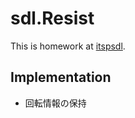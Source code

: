sdl.Resist
===

This is homework at [itspsdl](https://itspsdl.github.io/).

## Implementation

- 回転情報の保持
